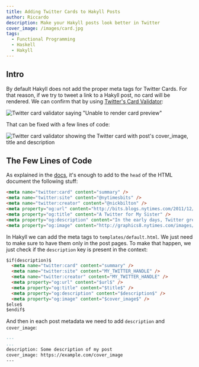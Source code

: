 ```yaml
---
title: Adding Twitter Cards to Hakyll Posts
author: Riccardo
description: Make your Hakyll posts look better in Twitter
cover_image: /images/card.jpg
tags:
  - Functional Programming
  - Haskell
  - Hakyll
---
```


## Intro

By default Hakyll does not add the proper meta tags for Twitter Cards. For that reason, if we try to tweet a link to a Hakyll post, no card will be rendered. We can confirm that by using [Twitter's Card Validator](https://cards-dev.twitter.com/validator):

![Twitter card validator saying "Unable to render card preview"](/images/card-no-metas.png)

That can be fixed with a few lines of code:

![Twitter card validator showing the Twitter card with post's cover_image, title and description](/images/card-with-metas.png)

## The Few Lines of Code

As explained in the [docs](https://developer.twitter.com/en/docs/tweets/optimize-with-cards/overview/abouts-cards), it's enough to add to the `head` of the HTML document the following stuff:

```html
<meta name="twitter:card" content="summary" />
<meta name="twitter:site" content="@nytimesbits" />
<meta name="twitter:creator" content="@nickbilton" />
<meta property="og:url" content="http://bits.blogs.nytimes.com/2011/12/08/a-twitter-for-my-sister/" />
<meta property="og:title" content="A Twitter for My Sister" />
<meta property="og:description" content="In the early days, Twitter grew so quickly that it was almost impossible to add new features because engineers spent their time trying to keep the rocket ship from stalling." />
<meta property="og:image" content="http://graphics8.nytimes.com/images/2011/12/08/technology/bits-newtwitter/bits-newtwitter-tmagArticle.jpg" />
```

In Hakyll we can add the meta tags to `templates/default.html`. We just need to make sure to have them only in the post pages. To make that happen, we just check if the `description` key is present in the context:

```html
$if(description)$
  <meta name="twitter:card" content="summary" />
  <meta name="twitter:site" content="MY_TWITTER_HANDLE" />
  <meta name="twitter:creator" content="MY_TWITTER_HANDLE" />
  <meta property="og:url" content="$url$" />
  <meta property="og:title" content="$title$" />
  <meta property="og:description" content="$description$" />
  <meta property="og:image" content="$cover_image$" />
$else$
$endif$
```

And then in each post metadata we need to add `description` and `cover_image`:

```markdown
---
...
description: Some description of my post
cover_image: https://example.com/cover_image
---
```
